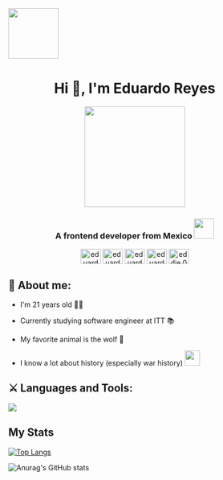 <div display="flex" fleDirection="row">
  <img src="https://media.giphy.com/media/TO5meWLySRoZg0GX99/giphy.gif" width="100px"/>
  <img src="https://komarev.com/ghpvc/?username=eduardo-re&style=flat-square&color=blue" alt=""/>
</div>

<h1 align="center">Hi 👋, I'm Eduardo Reyes</h1>

<div align="center">
  <img src="https://media.giphy.com/media/Ll22OhMLAlVDb8UQWe/giphy.gif" width="200px"/>
<h3>A frontend developer from Mexico <img src="https://media.giphy.com/media/KEMRnQeoGymBRvuAn4/giphy.gif" width="40px" /></h3>
  <a href="https://linkedin.com/in/eduardo reyes" target="blank"><img align="center" src="https://skillicons.dev/icons?i=linkedin" alt="eduardo reyes" height="30" width="40" /></a>
  <a href="https://stackoverflow.com/users/20694458/eduardo-reyes-espinoza" target="blank"><img align="center" src="https://skillicons.dev/icons?i=stackoverflow" alt="eduardo reyes espinoza" height="30" width="40" /></a>
  <a href="https://stackoverflow.com/users/20694458/eduardo-reyes-espinoza" target="blank"><img align="center" src="https://skillicons.dev/icons?i=discord" alt="eduardo reyes espinoza" height="30" width="40" /></a>
  <a href="https://fb.com/eduardo reyes" target="blank"><img align="center" src="https://raw.githubusercontent.com/rahuldkjain/github-profile-readme-generator/master/src/images/icons/Social/facebook.svg" alt="eduardo reyes" height="30" width="40" /></a>
  <a href="https://instagram.com/eddie.016" target="blank"><img align="center" src="https://raw.githubusercontent.com/rahuldkjain/github-profile-readme-generator/master/src/images/icons/Social/instagram.svg" alt="eddie.016" height="30" width="40" /></a>
</div>

<div align="left">
<h2 align="left">🤴 About me:</h3>
<div align="left">

  - I'm 21 years old 👨‍🎓

  - Currently studying software engineer at ITT 📚

  - My favorite animal is the wolf 🐺

  - I know a lot about history (especially war history) <img src="https://media.giphy.com/media/h1XoSdqxFuJyomS9Wx/giphy.gif" width="30px" />
</div>
</div>

<div align="left">
<h2 align="left">⚔ Languages and Tools:</h3>
<a href="https://skillicons.dev">
    <img src="https://skillicons.dev/icons?i=git,azure,cs,css,figma,firebase,html,js,jest,linux,materialui,matlab,mongodb,nestjs,mysql,nextjs,nodejs,ps,py,react,redux,regex,tailwind,vite,vscode,xd" />
  </a>
</div>

<div align="left">
  <h2>My Stats</h2>
</div>

[![Top
Langs](https://github-readme-stats.vercel.app/api/top-langs/?username=eduardo-re&layout=compact&theme=tokyonight&hide_border=true&card_width=10)](https://github.com/anuraghazra/github-readme-stats)

![Anurag's GitHub
stats](https://github-readme-stats.vercel.app/api?username=eduardo-re&show_icons=true&theme=tokyonight&hide_border=true)

